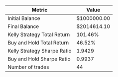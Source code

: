 | Metric | Value |
| --- | --- |
| Initial Balance | $1000000.00 |
| Final Balance | $2014614.10 |
| Kelly Strategy Total Return | 101.46% |
| Buy and Hold Total Return | 46.52% |
| Kelly Strategy Sharpe Ratio | 1.9429 |
| Buy and Hold Sharpe Ratio | 0.9937 |
| Number of trades | 44 |
